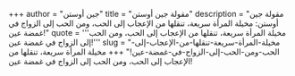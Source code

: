 +++
author = "جين أوستن"
title = "مقولة جين أوستن"
description = "مقولة جين أوستن: مخيلة المرأة سريعة، تنقلها من الإعجاب إلى الحب، ومن الحب إلى الزواج في غمضة عين!"
quote = '''مخيلة المرأة سريعة، تنقلها من الإعجاب إلى الحب، ومن الحب إلى الزواج في غمضة عين!''' 
slug = "مخيلة-المرأة-سريعة-تنقلها-من-الإعجاب-إلى-الحب-ومن-الحب-إلى-الزواج-في-غمضة-عين!"
+++
مخيلة المرأة سريعة، تنقلها من الإعجاب إلى الحب، ومن الحب إلى الزواج في غمضة عين!
